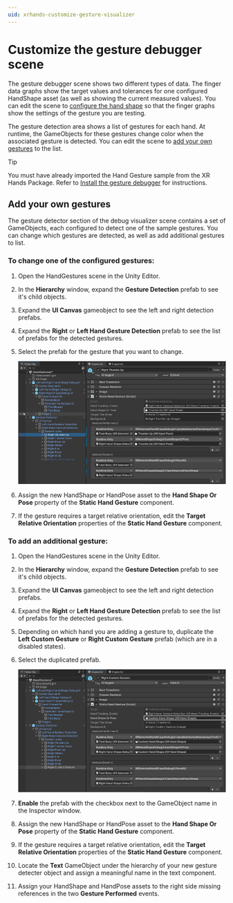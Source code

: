 ```yaml
---
uid: xrhands-customize-gesture-visualizer
---
```


# Customize the gesture debugger scene

The gesture debugger scene shows two different types of data. The finger data graphs show the target values and tolerances for one configured HandShape asset (as well as showing the current measured values). You can edit the scene to [configure the hand shape](#set-hand-shape) so that the finger graphs show the settings of the gesture you are testing.

The gesture detection area shows a list of gestures for each hand. At runtime, the GameObjects for these gestures change color when the associated gesture is detected. You can edit the scene to [add your own gestures](#gestures) to the list. 

> [!TIP]
> You must have already imported the Hand Gesture sample from the XR Hands Package. Refer to [Install the gesture debugger](xref:xrhands-install-gesture-visualizer) for instructions.

<a id="gestures"></a>
## Add your own gestures

The gesture detector section of the debug visualizer scene contains a set of GameObjects, each configured to detect one of the sample gestures. You can change which gestures are detected, as well as add additional gestures to list.

### To change one of the configured gestures:

1. Open the HandGestures scene in the Unity Editor.
2. In the **Hierarchy** window, expand the **Gesture Detection** prefab to see it's child objects.
3. Expand the **UI Canvas** gameobject to see the left and right detection prefabs.
4. Expand the **Right** or **Left Hand Gesture Detection** prefab to see the list of prefabs for the detected gestures.
5. Select the prefab for the gesture that you want to change.

   ![Thumbs Up gesture prefab](../images/gestures/change-gesture-list.png)

6. Assign the new HandShape or HandPose asset to the **Hand Shape Or Pose** property of the **Static Hand Gesture** component.
7. If the gesture requires a target relative orientation, edit the **Target Relative Orientation** properties of the **Static Hand Gesture** component.
                                                                                                    
### To add an additional gesture:

1. Open the HandGestures scene in the Unity Editor.
2. In the **Hierarchy** window, expand the **Gesture Detection** prefab to see it's child objects.
3. Expand the **UI Canvas** gameobject to see the left and right detection prefabs.
4. Expand the **Right** or **Left Hand Gesture Detection** prefab to see the list of prefabs for the detected gestures.
5. Depending on which hand you are adding a gesture to, duplicate the **Left Custom Gesture** or **Right Custom Gesture** prefab (which are in a disabled states).
6. Select the duplicated prefab.

   ![Hand Gesture Detection GameObjects](../images/gestures/custom-gesture-list.png)
   
7. **Enable** the prefab with the checkbox next to the GameObject name in the Inspector window.
8. Assign the new HandShape or HandPose asset to the **Hand Shape Or Pose** property of the **Static Hand Gesture** component.
9. If the gesture requires a target relative orientation, edit the **Target Relative Orientation** properties of the **Static Hand Gesture** component.
10. Locate the **Text** GameObject under the hierarchy of your new gesture detecter object and assign a meaningful name in the text component.
11. Assign your HandShape and HandPose assets to the right side missing references in the two **Gesture Performed** events.
                                                                                                                                                                                                                                                                                                                                                                                                                                                                                                                           